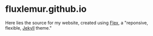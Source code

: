 fluxlemur.github.io
====
Here lies the source for my website, created using
[Flex](https://github.com/the-development/flex),
a "reponsive, flexible, [Jekyll](http://jekyllrb.com) theme."
